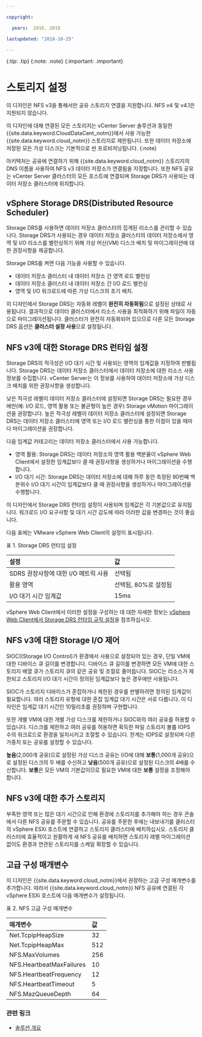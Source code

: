```yaml
---

copyright:

  years:  2016, 2018

lastupdated: "2018-10-25"

---
```


{:tip: .tip}
{:note: .note}
{:important: .important}

# 스토리지 설정

이 디자인은 NFS v3을 통해서만 공유 스토리지 연결을 지원합니다. NFS v4 및 v4.1은 지원되지 않습니다.

이 디자인에 대해 연결된 모든 스토리지는 vCenter Server 솔루션과 동일한 {{site.data.keyword.CloudDataCent_notm}}에서 사용 가능한 {{site.data.keyword.cloud_notm}} 스토리지로 제한됩니다. 또한 데이터 저장소에 저장된 모든 가상 디스크는 기본적으로 씬 프로비저닝됩니다.
{:note}

아키텍처는 공유에 연결하기 위해 {{site.data.keyword.cloud_notm}} 스토리지의 DNS 이름을 사용하여 NFS v3 데이터 저장소가 연결됨을 지정합니다. 또한 NFS 공유는 vCenter Server 클러스터의 모든 호스트에 연결되며 Storage DRS가 사용되는 데이터 저장소 클러스터에 위치합니다.

## vSphere Storage DRS(Distributed Resource Scheduler)

Storage DRS를 사용하면 데이터 저장소 클러스터의 집계된 리소스를 관리할 수 있습니다. Storage DRS가 사용되는 경우 데이터 저장소 클러스터의 데이터 저장소에서 영역 및 I/O 리소스를 밸런싱하기 위해 가상 머신(VM) 디스크 배치 및 마이그레이션에 대한 권장사항을 제공합니다.

Storage DRS를 켜면 다음 기능을 사용할 수 있습니다.
* 데이터 저장소 클러스터 내 데이터 저장소 간 영역 로드 밸런싱
* 데이터 저장소 클러스터 내 데이터 저장소 간 I/O 로드 밸런싱
* 영역 및 I/O 워크로드에 따른 가상 디스크의 초기 배치.

이 디자인에서 Storage DRS는 자동화 레벨이 **완전히 자동화됨**으로 설정된 상태로 사용됩니다. 결과적으로 데이터 클러스터에서 리소스 사용을 최적화하기 위해 파일이 자동으로 마이그레이션됩니다. 클러스터가 완전히 자동화되어 있으므로 다른 모든 Storage DRS 옵션은 **클러스터 설정 사용**으로 설정됩니다.

## NFS v3에 대한 Storage DRS 런타임 설정

Storage DRS의 적극성은 I/O 대기 시간 및 사용되는 영역의 임계값을 지정하여 판별됩니다. Storage DRS는 데이터 저장소 클러스터에서 데이터 저장소에 대한 리소스 사용 정보를 수집합니다. vCenter Server는 이 정보를 사용하여 데이터 저장소에 가상 디스크 배치를 위한 권장사항을 생성합니다.

낮은 적극성 레벨이 데이터 저장소 클러스터에 설정되면 Storage DRS는 필요한 경우에만(예: I/O 로드, 영역 활용 또는 불균형이 높은 경우) Storage vMotion 마이그레이션을 권장합니다. 높은 적극성 레벨이 데이터 저장소 클러스터에 설정되면 Storage DRS는 데이터 저장소 클러스터에 영역 또는 I/O 로드 밸런싱을 통한 이점이 있을 때마다 마이그레이션을 권장합니다.

다음 임계값 카테고리는 데이터 저장소 클러스터에서 사용 가능합니다.

* 영역 활용: Storage DRS는 데이터 저장소의 영역 활용 백분율이 vSphere Web Client에서 설정한 임계값보다 클 때 권장사항을 생성하거나 마이그레이션을 수행합니다.
* I/O 대기 시간: Storage DRS는 데이터 저장소에 대해 하루 동안 측정된 90번째 백분위수 I/O 대기 시간이 임계값보다 클 때 권장사항을 생성하거나 마이그레이션을 수행합니다.

이 디자인에서 Storage DRS 런타임 설정이 사용되며 임계값은 각 기본값으로 유지됩니다. 워크로드 I/O 요구사항 및 대기 시간 감도에 따라 이러한 값을 변경하는 것이 좋습니다.

다음 표에는 VMware vSphere Web Client의 설정이 표시됩니다.

표 1. Storage DRS 런타임 설정

|설정       |값  |
|:--------------- |:------ |
| SDRS 권장사항에 대한 I/O 메트릭 사용 | 선택됨 |
| 활용 영역 | 선택됨, 80%로 설정됨 |
| I/O 대기 시간 임계값 | 15ms |

vSphere Web Client에서 이러한 설정을 구성하는 데 대한 자세한 정보는 [vSphere Web Client에서 Storage DRS 런타임 규칙 설정](https://docs.vmware.com/en/VMware-vSphere/5.5/com.vmware.vsphere.resmgmt.doc/GUID-AD2D13CE-539B-48C3-BBC9-E55A834874F0.html)을 참조하십시오.

## NFS v3에 대한 Storage I/O 제어

SIOC((Storage I/O Control)가 환경에서 사용으로 설정되어 있는 경우, 단일 VM에 대한 디바이스 큐 길이를 변경합니다. 디바이스 큐 길이를 변경하면 모든 VM에 대한 스토리지 배열 큐가 스토리지 큐의 같은 공유 및 조절로 줄어듭니다. SIOC는 리소스가 제한되고 스토리지 I/O 대기 시간이 정의된 임계값보다 높은 경우에만 사용됩니다.

SIOC가 스토리지 디바이스가 혼잡하거나 제한된 경우를 판별하려면 정의된 임계값이 필요합니다. 여러 스토리지 유형에 대한 혼잡 임계값 대기 시간은 서로 다릅니다. 이 디자인은 임계값 대기 시간인 10밀리초를 권장하며 구현합니다.

또한 개별 VM에 대한 개별 가상 디스크를 제한하거나 SIOC와의 여러 공유를 허용할 수 있습니다. 디스크를 제한하고 여러 공유를 허용하면 획득한 파일 스토리지 볼륨 IOPS 수의 워크로드로 환경을 일치시키고 조절할 수 있습니다. 한계는 IOPS로 설정되며 다른 가중치 또는 공유를 설정할 수 있습니다.

**높음**(2,000개 공유)으로 설정된 가상 디스크 공유는 I/O에 대해 **보통**(1,000개 공유)으로 설정된 디스크의 두 배를 수신하고 **낮음**(500개 공유)으로 설정된 디스크의 4배를 수신합니다. **보통**은 모든 VM의 기본값이므로 필요한 VM에 대한 **보통** 설정을 조정해야 합니다.

## NFS v3에 대한 추가 스토리지

부족한 영역 또는 많은 대기 시간으로 인해 환경에 스토리지를 추가해야 하는 경우 콘솔에서 다른 NFS 공유를 주문할 수 있습니다. 공유를 주문한 후에는 내보내기를 클러스터의 vSphere ESXi 호스트에 연결하고 스토리지 클러스터에 배치하십시오. 스토리지 클러스터에 효율적이고 원활하게 새 NFS 공유를 배치하면 스토리지 레벨 마이그레이션 없이도 환경과 연관된 스토리지를 스케일 확장할 수 있습니다.

## 고급 구성 매개변수

이 디자인은 {{site.data.keyword.cloud_notm}}에서 권장하는 고급 구성 매개변수를 추가합니다. 따라서 {{site.data.keyword.cloud_notm}} NFS 공유에 연결된 각 vSphere ESXi 호스트에 다음 매개변수가 설정됩니다.

표 2. NFS 고급 구성 매개변수

|매개변수       |값  |
|:--------------- |:------ |
| Net.TcpipHeapSize |32 |
| Net.TcpipHeapMax | 512 |
| NFS.MaxVolumes | 256 |
| NFS.HeartbeatMaxFailures |10 |
| NFS.HeartbeatFrequency  | 12 |
| NFS.HeartbeatTimeout |5 |
| NFS.MazQueueDepth | 64 |

### 관련 링크

* [솔루션 개요](../solution/solution_overview.html)
